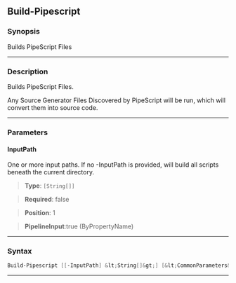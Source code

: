 
Build-Pipescript
----------------
### Synopsis
Builds PipeScript Files

---
### Description

Builds PipeScript Files.

Any Source Generator Files Discovered by PipeScript will be run, which will convert them into source code.

---
### Parameters
#### **InputPath**

One or more input paths.  If no -InputPath is provided, will build all scripts beneath the current directory.



> **Type**: ```[String[]]```

> **Required**: false

> **Position**: 1

> **PipelineInput**:true (ByPropertyName)



---
### Syntax
```PowerShell
Build-Pipescript [[-InputPath] &lt;String[]&gt;] [&lt;CommonParameters&gt;]
```
---


